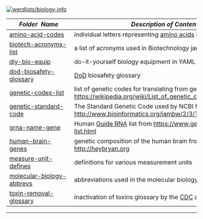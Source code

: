[![werdlists/biology-info](https://img.shields.io/badge/werdlists-biology_info-purple.svg?logo=github&style=popout&longCache=true)](# "werdlists/biology-info")

|&nbsp;&nbsp;&nbsp;&nbsp;&nbsp;&nbsp;_Folder&nbsp;&nbsp;Name_&nbsp;&nbsp;&nbsp;&nbsp;&nbsp;&nbsp;| _Description of Contents_
|:--------------------|--------------------------------------------------------------------------------------------------------------------------------------------------------
| [amino-acid-codes](amino-acid-codes.txt) |  individual letters representing [amino acids](https://wikipedia.org/wiki/Amino_acid) in [organic chemistry](https://wikipedia.org/wiki/Organic_chemistry) 
| [biotech-acronyms-list](biotech-acronyms-list.txt) |  a list of acronyms used in Biotechnology jargon 
| [diy-bio-equip](diy-bio-equip.yaml) |  do-it-yourself biology equipment in YAML from <http://diyhpl.us> 
| [dod-biosafety-glossary](dod-biosafety-glossary.txt) |  [DoD](https://www.dod.gov "Department of Defense") biosafety glossary 
| [genetic-codes-list](genetic-codes-list.txt) |  list of genetic codes for translating from genome to protein from <https://wikipedia.org/wiki/List_of_genetic_codes> 
| [genetic-standard-code](genetic-standard-code.txt) |  The Standard Genetic Code used by NCBI from <http://www.bioinformatics.org/jambw/2/3/TranslationTables.html> 
| [grna-name-gene](grna-name-gene.txt) |  Human [Guide RNA](https://wikipedia.org/wiki/Guide_RNA) list from <https://www.genscript.com/gRNA-list.html> 
| [human-brain-genes](human-brain-genes.txt) |  genetic composition of the human brain from <http://heybryan.org> 
| [measure-unit-defines](measure-unit-defines.txt) |  definitions for various measurement units 
| [molecular-biology-abbrevs](molecular-biology-abbrevs.txt) |  abbreviations used in the molecular biology field 
| [toxin-removal-glossary](toxin-removal-glossary.txt) |  inactivation of toxins glossary by the [CDC](https://www.cdc.gov "Centers for Disease Control and Prevention") and [USDA](https://www.usda.gov "U.S. Department of Agriculture") 

* * *

